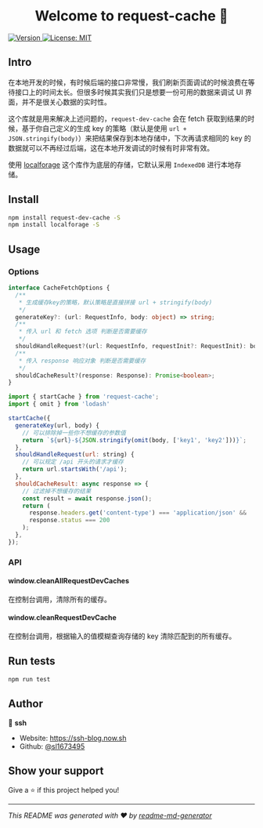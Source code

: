 <h1 align="center">Welcome to request-cache 👋</h1>
<p>
  <a href="https://www.npmjs.com/package/request-cache" target="_blank">
    <img alt="Version" src="https://img.shields.io/npm/v/request-cache.svg">
  </a>
  <a href="#" target="_blank">
    <img alt="License: MIT" src="https://img.shields.io/badge/License-MIT-yellow.svg" />
  </a>
</p>

## Intro

在本地开发的时候，有时候后端的接口非常慢，我们刷新页面调试的时候浪费在等待接口上的时间太长。但很多时候其实我们只是想要一份可用的数据来调试 UI 界面，并不是很关心数据的实时性。

这个库就是用来解决上述问题的，`request-dev-cache` 会在 fetch 获取到结果的时候，基于你自己定义的生成 key 的策略（默认是使用 `url + JSON.stringify(body)`）来把结果保存到本地存储中，下次再请求相同的 key 的数据就可以不再经过后端，这在本地开发调试的时候有时非常有效。

使用 [localforage](https://github.com/localForage/localForage) 这个库作为底层的存储，它默认采用 `IndexedDB` 进行本地存储。

## Install

```sh
npm install request-dev-cache -S
npm install localforage -S
```

## Usage

### Options

```ts
interface CacheFetchOptions {
  /**
   * 生成缓存key的策略，默认策略是直接拼接 url + stringify(body)
   */
  generateKey?: (url: RequestInfo, body: object) => string;
  /**
   * 传入 url 和 fetch 选项 判断是否需要缓存
   */
  shouldHandleRequest?(url: RequestInfo, requestInit?: RequestInit): boolean;
  /**
   * 传入 response 响应对象 判断是否需要缓存
   */
  shouldCacheResult?(response: Response): Promise<boolean>;
}
```

```js
import { startCache } from 'request-cache';
import { omit } from 'lodash'

startCache({
  generateKey(url, body) {
    // 可以排除掉一些你不想缓存的参数值
    return `${url}-${JSON.stringify(omit(body, ['key1', 'key2']))}`;
  },
  shouldHandleRequest(url: string) {
    // 可以规定 /api 开头的请求才缓存
    return url.startsWith('/api');
  },
  shouldCacheResult: async response => {
    // 过滤掉不想缓存的结果
    const result = await response.json();
    return (
      response.headers.get('content-type') === 'application/json' &&
      response.status === 200
    );
  },
});
```

### API

#### window.cleanAllRequestDevCaches

在控制台调用，清除所有的缓存。

#### window.cleanRequestDevCache

在控制台调用，根据输入的值模糊查询存储的 key 清除匹配到的所有缓存。

## Run tests

```sh
npm run test
```

## Author

👤 **ssh**

- Website: https://ssh-blog.now.sh
- Github: [@sl1673495](https://github.com/sl1673495)

## Show your support

Give a ⭐️ if this project helped you!

---

_This README was generated with ❤️ by [readme-md-generator](https://github.com/kefranabg/readme-md-generator)_
